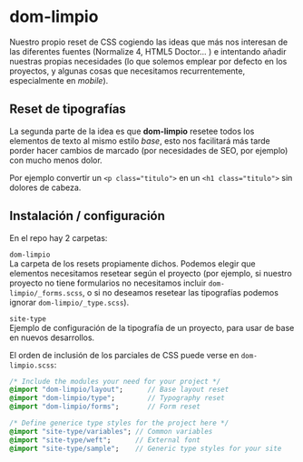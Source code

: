 # dom-limpio
Nuestro propio reset de CSS cogiendo las ideas que más nos interesan de las diferentes fuentes (Normalize 4, HTML5 Doctor... ) e intentando añadir nuestras propias necesidades (lo que solemos emplear por defecto en los proyectos, y algunas cosas que necesitamos recurrentemente, especialmente en _mobile_).

## Reset de tipografías
La segunda parte de la idea es que **dom-limpio** resetee todos los elementos de texto al mismo estilo _base_, esto nos facilitará más tarde porder hacer cambios de marcado (por necesidades de SEO, por ejemplo) con mucho menos dolor.

Por ejemplo convertir un `<p class="titulo">` en un `<h1 class="titulo">` sin dolores de cabeza.

## Instalación / configuración

En el repo hay 2 carpetas:

`dom-limpio`  
La carpeta de los resets propiamente dichos. Podemos elegir que elementos necesitamos resetear según el proyecto (por ejemplo, si nuestro proyecto no tiene formularios no necesitamos incluir `dom-limpio/_forms.scss`, o si no deseamos resetear las tipografías podemos ignorar `dom-limpio/_type.scss`).

`site-type`  
Ejemplo de configuración de la tipografía de un proyecto, para usar de base en nuevos desarrollos.

El orden de inclusión de los parciales de CSS puede verse en `dom-limpio.scss`:

````SASS
/* Include the modules your need for your project */
@import "dom-limpio/layout";      // Base layout reset
@import "dom-limpio/type";        // Typography reset
@import "dom-limpio/forms";       // Form reset

/* Define generice type styles for the project here */
@import "site-type/variables"; // Common variables
@import "site-type/weft";      // External font
@import "site-type/sample";    // Generic type styles for your site
````

